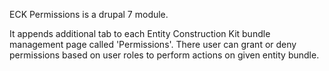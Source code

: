 ECK Permissions is a drupal 7 module.

It appends additional tab to each Entity Construction Kit bundle management page called 'Permissions'. There user can grant or deny permissions based on user roles to perform actions on given entity bundle.
